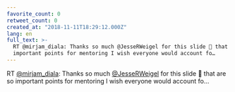 ```yaml
---
favorite_count: 0
retweet_count: 0
created_at: "2018-11-11T18:29:12.000Z"
lang: en
full_text: >-
  RT @mirjam_diala: Thanks so much @JesseRWeigel for this slide 💜 that are so
  important points for mentoring I wish everyone would account fo…
---
```


RT [@mirjam_diala](https://twitter.com/mirjam_diala): Thanks so much
[@JesseRWeigel](https://twitter.com/JesseRWeigel) for this slide 💜 that are so
important points for mentoring I wish everyone would account fo…
